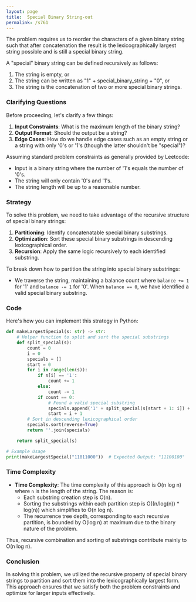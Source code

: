 ```yaml
---
layout: page
title:  Special Binary String-out
permalink: /s761
---
```


The problem requires us to reorder the characters of a given binary string such that after concatenation the result is the lexicographically largest string possible and is still a special binary string.

A "special" binary string can be defined recursively as follows:

1. The string is empty, or
2. The string can be written as "1" + special_binary_string + "0", or
3. The string is the concatenation of two or more special binary strings.

### Clarifying Questions

Before proceeding, let's clarify a few things:

1. **Input Constraints**: What is the maximum length of the binary string?
2. **Output Format**: Should the output be a string?
3. **Edge Cases**: How do we handle edge cases such as an empty string or a string with only '0's or '1's (though the latter shouldn't be "special")?

Assuming standard problem constraints as generally provided by Leetcode:
- Input is a binary string where the number of '1's equals the number of '0's.
- The string will only contain '0's and '1's.
- The string length will be up to a reasonable number.

### Strategy

To solve this problem, we need to take advantage of the recursive structure of special binary strings:

1. **Partitioning**: Identify concatenatable special binary substrings.
2. **Optimization**: Sort these special binary substrings in descending lexicographical order.
3. **Recursion**: Apply the same logic recursively to each identified substring.

To break down how to partition the string into special binary substrings:
- We traverse the string, maintaining a balance count where `balance += 1` for '1' and `balance -= 1` for '0'. When `balance == 0`, we have identified a valid special binary substring.

### Code

Here's how you can implement this strategy in Python:

```python
def makeLargestSpecial(s: str) -> str:
    # Helper function to split and sort the special substrings
    def split_special(s):
        count = 0
        i = 0
        specials = []
        start = 0
        for i in range(len(s)):
            if s[i] == '1':
                count += 1
            else:
                count -= 1
            if count == 0:
                # Found a valid special substring
                specials.append('1' + split_special(s[start + 1: i]) + '0')
                start = i + 1
        # Sort in descending lexicographical order
        specials.sort(reverse=True)
        return ''.join(specials)

    return split_special(s)

# Example Usage
print(makeLargestSpecial("11011000"))  # Expected Output: "11100100"
```

### Time Complexity

- **Time Complexity**: The time complexity of this approach is O(n log n) where `n` is the length of the string. The reason is:
  - Each substring creation step is O(n).
  - Sorting the substrings within each partition step is O((n/log(n)) * log(n)) which simplifies to O(n log n).
  - The recurrence tree depth, corresponding to each recursive partition, is bounded by O(log n) at maximum due to the binary nature of the problem.

Thus, recursive combination and sorting of substrings contribute mainly to O(n log n).

### Conclusion

In solving this problem, we utilized the recursive property of special binary strings to partition and sort them into the lexicographically largest form. This approach ensures that we satisfy both the problem constraints and optimize for larger inputs effectively.